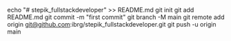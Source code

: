 echo "# stepik_fullstackdeveloper" >> README.md
git init
git add README.md
git commit -m "first commit"
git branch -M main
git remote add origin git@github.com:ibrg/stepik_fullstackdeveloper.git
git push -u origin main
